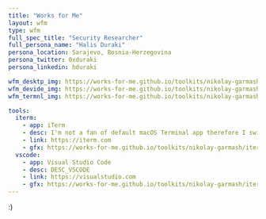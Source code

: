```yaml
---
title: "Works for Me"
layout: wfm
type: wfm
full_spec_title: "Security Researcher"
full_persona_name: "Halis Duraki"
persona_location: Sarajevo, Bosnia-Herzegovina
persona_twitter: 0xduraki
persona_linkedin: hduraki

wfm_desktp_img: https://works-for-me.github.io/toolkits/nikolay-garmash/desktop.png # {{ .Params.wfm_desktp_img }}
wfm_devide_img: https://works-for-me.github.io/toolkits/nikolay-garmash/webstorm.png
wfm_termnl_img: https://works-for-me.github.io/toolkits/nikolay-garmash/iterm.png

tools:
  iterm:
    - app: iTerm
    - desc: I'm not a fan of default macOS Terminal app therefore I switch to iTerm on each macOS fresh install. 
    - link: https://iterm.com
    - gfx: https://works-for-me.github.io/toolkits/nikolay-garmash/iterm.png
  vscode:
    - app: Visual Studio Code
    - desc: DESC_VSCODE
    - link: https://visualstudio.com
    - gfx: https://works-for-me.github.io/toolkits/nikolay-garmash/iterm.png
---
```


:)